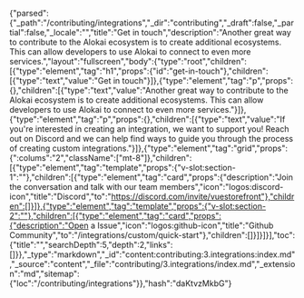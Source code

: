 {"parsed":{"_path":"/contributing/integrations","_dir":"contributing","_draft":false,"_partial":false,"_locale":"","title":"Get in touch","description":"Another great way to contribute to the Alokai ecosystem is to create additional ecosystems. This can allow developers to use Alokai to connect to even more services.","layout":"fullscreen","body":{"type":"root","children":[{"type":"element","tag":"h1","props":{"id":"get-in-touch"},"children":[{"type":"text","value":"Get in touch"}]},{"type":"element","tag":"p","props":{},"children":[{"type":"text","value":"Another great way to contribute to the Alokai ecosystem is to create additional ecosystems. This can allow developers to use Alokai to connect to even more services."}]},{"type":"element","tag":"p","props":{},"children":[{"type":"text","value":"If you're interested in creating an integration, we want to support you! Reach out on Discord and we can help find ways to guide you through the process of creating custom integrations."}]},{"type":"element","tag":"grid","props":{":colums":"2","className":["mt-8"]},"children":[{"type":"element","tag":"template","props":{"v-slot:section-1":""},"children":[{"type":"element","tag":"card","props":{"description":"Join the conversation and talk with  our team members","icon":"logos:discord-icon","title":"Discord","to":"https://discord.com/invite/vuestorefront"},"children":[]}]},{"type":"element","tag":"template","props":{"v-slot:section-2":""},"children":[{"type":"element","tag":"card","props":{"description":"Open a Issue","icon":"logos:github-icon","title":"Github Community","to":"/integrations/custom/quick-start"},"children":[]}]}]}],"toc":{"title":"","searchDepth":5,"depth":2,"links":[]}},"_type":"markdown","_id":"content:contributing:3.integrations:index.md","_source":"content","_file":"contributing/3.integrations/index.md","_extension":"md","sitemap":{"loc":"/contributing/integrations"}},"hash":"daKtvzMkbG"}
